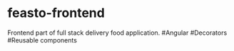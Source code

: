 # feasto-frontend
Frontend part of full stack delivery food application. #Angular #Decorators #Reusable components
